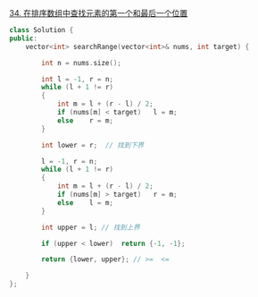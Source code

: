 [34. 在排序数组中查找元素的第一个和最后一个位置](https://leetcode.cn/problems/find-first-and-last-position-of-element-in-sorted-array/)

```cpp
class Solution {
public:
    vector<int> searchRange(vector<int>& nums, int target) {

        int n = nums.size();

        int l = -1, r = n;
        while (l + 1 != r)
        {
            int m = l + (r - l) / 2;
            if (nums[m] < target)   l = m;
            else    r = m;
        }

        int lower = r;  // 找到下界

        l = -1, r = n;
        while (l + 1 != r)
        {
            int m = l + (r - l) / 2;
            if (nums[m] > target)   r = m;
            else    l = m;
        }

        int upper = l; // 找到上界

        if (upper < lower)  return {-1, -1};

        return {lower, upper}; // >=  <=

    }
};
```

